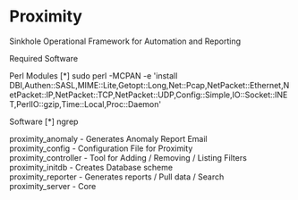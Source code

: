 

Proximity
=========

Sinkhole Operational Framework for Automation and Reporting

Required Software

Perl Modules 
[*] sudo perl -MCPAN -e 'install DBI,Authen::SASL,MIME::Lite,Getopt::Long,Net::Pcap,NetPacket::Ethernet,NetPacket::IP,NetPacket::TCP,NetPacket::UDP,Config::Simple,IO::Socket::INET,PerlIO::gzip,Time::Local,Proc::Daemon'

Software
[*] ngrep 





proximity_anomaly - Generates Anomaly Report Email <br />
proximity_config - Configuration File for Proximity<br />
proximity_controller - Tool for Adding / Removing / Listing Filters<br />
proximity_initdb - Creates Database scheme <br />
proximity_reporter - Generates reports / Pull data / Search<br />
proximity_server - Core <br />